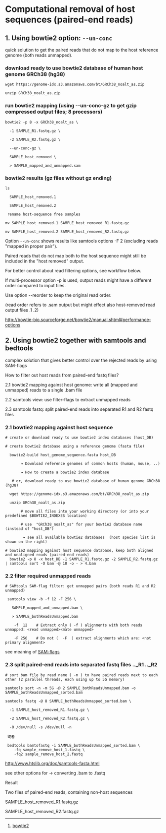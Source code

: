 # Computational removal of host sequences (paired-end reads)

## 1. Using bowtie2 option:  `--un-conc`
quick solution to get the paired reads that do not map to the host reference genome (both reads unmapped).

### download ready to use bowtie2 database of human host genome GRCh38 (hg38)
```
wget https://genome-idx.s3.amazonaws.com/bt/GRCh38_noalt_as.zip

unzip GRCh38_noalt_as.zip
```
### run bowtie2 mapping (using --un-conc-gz to get gzip compressed output files;  8 processors)
```
bowtie2 -p 8 -x GRCh38_noalt_as \

  -1 SAMPLE_R1.fastq.gz \

  -2 SAMPLE_R2.fastq.gz \

  --un-conc-gz \

  SAMPLE_host_removed \

  > SAMPLE_mapped_and_unmapped.sam
```


### bowtie2 results (gz files without gz ending)
```
ls

  SAMPLE_host_removed.1

  SAMPLE_host_removed.2

 rename host-sequence free samples

mv SAMPLE_host_removed.1 SAMPLE_host_removed_R1.fastq.gz

mv SAMPLE_host_removed.2 SAMPLE_host_removed_R2.fastq.gz
```

Option `--un-conc` shows results like samtools options -F 2 (excluding reads "mapped in proper pair").

Paired reads that do not map both to the host sequence might still be included in the "host removed" output.

For better control about read filtering options, see workflow below.

If multi-processor option -p is used, output reads might have a different order compared to input files.

Use option --reorder to keep the original read order.

(read order refers to .sam output but might effect also host-removed read output files .1 .2)

http://bowtie-bio.sourceforge.net/bowtie2/manual.shtml#performance-options


## 2. Using bowtie2 together with samtools and bedtools

complex solution that gives better control over the rejected reads by using SAM-flags

How to filter out host reads from paired-end fastq files?

2.1 bowtie2 mapping against host genome: write all (mapped and unmapped) reads to a single .bam file

2.2 samtools view: use filter-flags to extract unmapped reads

2.3 samtools fastq: split paired-end reads into separated R1 and R2 fastq files

### 2.1 bowtie2 mapping against host sequence
``` 
# create or download ready to use bowtie2 index databases (host_DB)

# create bowtie2 database using a reference genome (fasta file)

  bowtie2-build host_genome_sequence.fasta host_DB

       → Download reference genomes of common hosts (human, mouse, ..)

       → How to create a bowtie2 index database

   # or, download ready to use bowtie2 database of human genome GRCh38 (hg38)

  wget https://genome-idx.s3.amazonaws.com/bt/GRCh38_noalt_as.zip

  unzip GRCh38_noalt_as.zip

       # move all files into your working directory (or into your predefined $BOWTIE2_INDEXES location)

       # use  "GRCh38_noalt_as" for your bowtie2 database name (instead of "host_DB")

        → see all available bowtie2 databases  (host species list is shown on the right)

# bowtie2 mapping against host sequence database, keep both aligned and unaligned reads (paired-end reads)
  bowtie2 -p 8 -x host_DB -1 SAMPLE_R1.fastq.gz -2 SAMPLE_R2.fastq.gz | samtools sort -O bam -@ 10 -o - > 4.bam
```


### 2.2 filter required unmapped reads
```
# SAMtools SAM-flag filter: get unmapped pairs (both reads R1 and R2 unmapped)

 samtools view -b -f 12 -F 256 \

   SAMPLE_mapped_and_unmapped.bam \

   > SAMPLE_bothReadsUnmapped.bam 

    -f  12    # Extract only ( -f ) alignments with both reads unmapped: <read unmapped><mate unmapped>

    -F 256    # Do not (  -F  ) extract alignments which are: <not primary alignment>
```
see meaning of [SAM-flags](http://broadinstitute.github.io/picard/explain-flags.html)

### 2.3 split paired-end reads into separated fastq files .._R1 .._R2
```
# sort bam file by read name ( -n ) to have paired reads next to each other (2 parallel threads, each using up to 5G memory)

samtools sort -n -m 5G -@ 2 SAMPLE_bothReadsUnmapped.bam -o SAMPLE_bothReadsUnmapped_sorted.bam

samtools fastq -@ 8 SAMPLE_bothReadsUnmapped_sorted.bam \

  -1 SAMPLE_host_removed_R1.fastq.gz \

  -2 SAMPLE_host_removed_R2.fastq.gz \

  -0 /dev/null -s /dev/null -n
  
 或者
 
 bedtools bamtofastq -i SAMPLE_bothReadsUnmapped_sorted.bam \
	-fq sample_remove_host_1.fastq \
	-fq2 sample_remove_host_2.fastq
```

http://www.htslib.org/doc/samtools-fasta.html

see other options for  → converting .bam to .fastq

Result

Two files of paired-end reads, containing non-host sequences

SAMPLE_host_removed_R1.fastq.gz

SAMPLE_host_removed_R2.fastq.gz



---
1. [bowtie2](http://bowtie-bio.sourceforge.net/bowtie2/manual.shtml#output-options)






